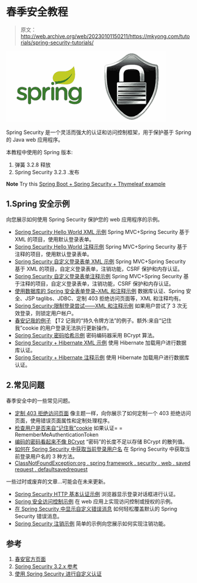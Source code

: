 # 春季安全教程

> 原文：<http://web.archive.org/web/20230101150211/https://mkyong.com/tutorials/spring-security-tutorials/>

![spring security tutorials](img/e56eae4c549197535925a3faca88d3d1.png)

Spring Security 是一个灵活而强大的认证和访问控制框架，用于保护基于 Spring 的 Java web 应用程序。

本教程中使用的 Spring 版本:

1.  弹簧 3.2.8 释放
2.  Spring Security 3.2.3 .发布

**Note**
Try this [Spring Boot + Spring Security + Thymeleaf example](http://web.archive.org/web/20221207085341/http://www.mkyong.com/spring-boot/spring-boot-spring-security-thymeleaf-example/)

## 1.Spring 安全示例

向您展示如何使用 Spring Security 保护您的 web 应用程序的示例。

*   [Spring Security Hello World XML 示例](http://web.archive.org/web/20221207085341/http://www.mkyong.com/spring-security/spring-security-hello-world-example/)
    Spring MVC+Spring Security 基于 XML 的项目，使用默认登录表单。
*   [Spring Security Hello World 注释示例](http://web.archive.org/web/20221207085341/http://www.mkyong.com/spring-security/spring-security-hello-world-annotation-example/)
    Spring MVC+Spring Security 基于注释的项目，使用默认登录表单。
*   [Spring Security 自定义登录表单 XML 示例](http://web.archive.org/web/20221207085341/http://www.mkyong.com/spring-security/spring-security-form-login-example/)
    Spring MVC+Spring Security 基于 XML 的项目，自定义登录表单，注销功能，CSRF 保护和内存认证。
*   [Spring Security 自定义登录表单注释示例](http://web.archive.org/web/20221207085341/http://www.mkyong.com/spring-security/spring-security-custom-login-form-annotation-example/)
    Spring MVC+Spring Security 基于注释的项目，自定义登录表单，注销功能，CSRF 保护和内存认证。
*   [使用数据库的 Spring 安全表单登录–XML 和注释示例](http://web.archive.org/web/20221207085341/http://www.mkyong.com/spring-security/spring-security-form-login-using-database/)
    数据库认证、Spring 安全、JSP taglibs、JDBC、定制 403 拒绝访问页面等，XML 和注释均有。
*   [Spring Security:限制登录尝试——XML 和注释示例](http://web.archive.org/web/20221207085341/http://www.mkyong.com/spring-security/spring-security-limit-login-attempts-example/)
    如果用户尝试了 3 次无效登录，则锁定用户帐户。
*   [春安记我的例子](http://web.archive.org/web/20221207085341/http://www.mkyong.com/spring-security/spring-security-remember-me-example/) 【T2 记我的“持久令牌方法”的例子。额外:来自“记住我”cookie 的用户登录无法执行更新操作。
*   [Spring Security 密码哈希示例](http://web.archive.org/web/20221207085341/http://www.mkyong.com/spring-security/spring-security-password-hashing-example/)
    密码编码器采用 BCrypt 算法。
*   [Spring Security + Hibernate XML 示例](http://web.archive.org/web/20221207085341/http://www.mkyong.com/spring-security/spring-security-hibernate-xml-example/)
    使用 Hibernate 加载用户进行数据库认证。
*   [Spring Security + Hibernate 注释示例](http://web.archive.org/web/20221207085341/http://www.mkyong.com/spring-security/spring-security-hibernate-annotation-example/)
    使用 Hibernate 加载用户进行数据库认证。

## 2.常见问题

春季安全中的一些常见问题。

*   [定制 403 拒绝访问页面](http://web.archive.org/web/20221207085341/http://www.mkyong.com/spring-security/customize-http-403-access-denied-page-in-spring-security/)
    像主题一样，向你展示了如何定制一个 403 拒绝访问页面，使用错误页面属性和定制处理程序。
*   [检查用户是否来自“记住我”cookie](http://web.archive.org/web/20221207085341/http://www.mkyong.com/spring-security/spring-security-check-if-user-is-from-remember-me-cookie/)
    如果认证= = RememberMeAuthenticationToken
*   [编码的密码看起来不像 BCrypt](http://web.archive.org/web/20221207085341/http://www.mkyong.com/spring-security/spring-security-encoded-password-does-not-look-like-bcrypt/)
    “密码”的长度不足以存储 BCrypt 的散列值。
*   [如何在 Spring Security 中获取当前登录用户名](http://web.archive.org/web/20221207085341/http://www.mkyong.com/spring-security/get-current-logged-in-username-in-spring-security/)
    在 Spring Security 中获取当前登录用户名的 3 种方法。
*   [ClassNotFoundException:org . spring framework . security . web . saved request . defaultsavedrequest](http://web.archive.org/web/20221207085341/http://www.mkyong.com/spring-security/classnotfoundexception-defaultsavedrequest/)

一些过时或废弃的文章…可能会在未来更新。

*   [Spring Security HTTP 基本认证示例](http://web.archive.org/web/20221207085341/http://www.mkyong.com/spring-security/spring-security-http-basic-authentication-example/)
    浏览器显示登录对话框进行认证。
*   [Spring 安全访问控制示例](http://web.archive.org/web/20221207085341/http://www.mkyong.com/spring-security/spring-security-access-control-example/)
    在 web 应用上实现访问控制或授权的示例。
*   [在 Spring Security 中显示自定义错误消息](http://web.archive.org/web/20221207085341/http://www.mkyong.com/spring-security/display-custom-error-message-in-spring-security/)
    如何轻松覆盖默认的 Spring Security 错误消息。
*   [Spring Security 注销示例](http://web.archive.org/web/20221207085341/http://www.mkyong.com/spring-security/spring-security-logout-example/)
    简单的示例向您展示如何实现注销功能。

## 参考

1.  [春安官方页面](http://web.archive.org/web/20221207085341/https://projects.spring.io/spring-security/)
2.  [Spring Security 3.2.x 参考](http://web.archive.org/web/20221207085341/https://docs.spring.io/spring-security/site/docs/3.2.x/reference/htmlsingle/)
3.  [使用 Spring Security 进行自定义认证](http://web.archive.org/web/20221207085341/https://beansgocrazy.blogspot.com/2011/07/custom-authentication-with-spring.html)

<input type="hidden" id="mkyong-current-postId" value="10098">